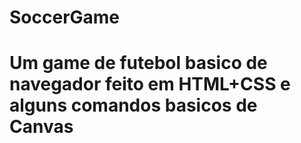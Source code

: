 # SoccerGame
# Um game de futebol basico de navegador feito em HTML+CSS e alguns comandos basicos de Canvas
